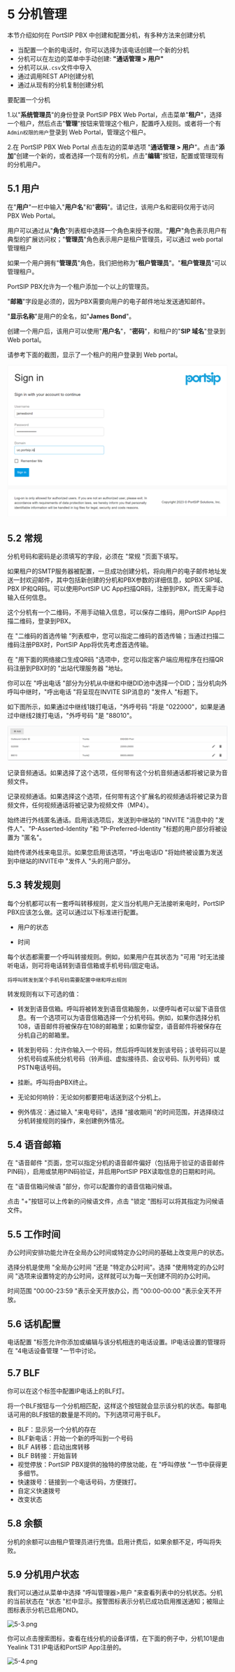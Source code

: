 # 5 分机管理

本节介绍如何在 PortSIP PBX 中创建和配置分机，有多种方法来创建分机

+ 当配置一个新的电话时，你可以选择为该电话创建一个新的分机
+ 分机可以在左边的菜单中手动创建: **"通话管理 > 用户"**
+ 分机可以从```.csv```文件中导入
+ 通过调用REST API创建分机
+ 通过从现有的分机复制创建分机

要配置一个分机

1.以"**系统管理员**"的身份登录 PortSIP PBX Web Portal，点击菜单"**租户**"，选择一个租户，然后点击"**管理**"按钮来管理这个租户，配置呼入规则。或者将一个有```Admin权限的用户```登录到 Web Portal，管理这个租户。

2.在 PortSIP PBX Web Portal 点击左边的菜单选项 "**通话管理 > 用户**"。点击"**添加**"创建一个新的，或者选择一个现有的分机，点击"**编辑**"按钮，配置或管理现有的分机用户。

## 5.1 用户

在"**用户**"一栏中输入"**用户名**"和"**密码**"。请记住，该用户名和密码仅用于访问 PBX Web Portal。

用户可以通过从"**角色**"列表框中选择一个角色来授予权限。"**用户**"角色表示用户有典型的扩展访问权；"**管理员**"角色表示用户是租户管理员，可以通过 web portal 管理租户

如果一个用户拥有"**管理员**"角色，我们把他称为"**租户管理员**"。"**租户管理员**"可以管理租户。

PortSIP PBX允许为一个租户添加一个以上的管理员。

"**邮箱**"字段是必须的，因为PBX需要向用户的电子邮件地址发送通知邮件。

"**显示名称**"是用户的全名，如"**James Bond**"。

创建一个用户后，该用户可以使用"**用户名**"，"**密码**"，和租户的"**SIP 域名**"登录到 Web portal。

请参考下面的截图，显示了一个租户的用户登录到 Web portal。

![5-1.png](v16/images/5-1.png)

## 5.2 常规

分机号码和密码是必须填写的字段，必须在 "常规 "页面下填写。

如果租户的SMTP服务器被配置，一旦成功创建分机，将向用户的电子邮件地址发送一封欢迎邮件，其中包括新创建的分机和PBX参数的详细信息，如PBX SIP域、PBX IP和QR码。可以使用PortSIP UC App扫描QR码，注册到PBX，而无需手动输入任何信息。

这个分机有一个二维码，不用手动输入信息，可以保存二维码，用PortSIP App扫描二维码，登录到PBX。

在 "二维码的首选传输 "列表框中，您可以指定二维码的首选传输；当通过扫描二维码注册PBX时，PortSIP App将优先考虑首选传输。

在 "用下面的网络接口生成QR码 "选项中，您可以指定客户端应用程序在扫描QR码注册到PBX时的 "出站代理服务器 "地址。

你可以在 "呼出电话 "部分为分机从中继和中继DID池中选择一个DID；当分机向外呼叫中继时，"呼出电话 "将呈现在INVITE SIP消息的 "发件人 "标题下。

如下图所示，如果通过中继线1拨打电话，"外呼号码 "将是 "022000"，如果是通过中继线2拨打电话，"外呼号码 "是 "88010"。

![5-2.png](v16/images/5-2.png)

记录音频通话。如果选择了这个选项，任何带有这个分机音频通话都将被记录为音频文件。

记录视频通话。如果选择这个选项，任何带有这个扩展名的视频通话将被记录为音频文件，任何视频通话将被记录为视频文件（MP4）。

始终进行外线匿名通话。启用该选项后，发送到中继站的 "INVITE "消息中的 "发件人"、"P-Asserted-Identity "和 "P-Preferred-Identity "标题的用户部分将被设置为 "匿名"。

始终传递外线来电显示。如果您启用该选项，"呼出电话ID "将始终被设置为发送到中继站的INVITE中 "发件人 "头的用户部分。

## 5.3 转发规则

每个分机都可以有一套呼叫转移规则，定义当分机用户无法接听来电时，PortSIP PBX应该怎么做。这可以通过以下标准进行配置。

+ 用户的状态

+ 时间

每个状态都需要一个呼叫转接规则。例如，如果用户在其状态为 "可用 "时无法接听电话，则可将电话转到语音信箱或手机号码/固定电话。

```将呼叫转发到某个手机号码需要配置中继和呼出规则```

转发规则有以下可选的值：

+ 转发到语音信箱。呼叫将被转发到语音信箱服务，以便呼叫者可以留下语音信息。有一个选项可以为语音信箱选择一个分机号码。例如，如果你选择分机108，语音邮件将被保存在108的邮箱里；如果你留空，语音邮件将被保存在分机自己的邮箱里。

+ 转发到号码：允许你输入一个号码，然后将呼叫转发到该号码；该号码可以是分机号码或系统分机号码（铃声组、虚拟接待员、会议号码、队列号码）或PSTN电话号码。

+ 挂断。呼叫将由PBX终止。

+ 无论如何响铃：无论如何都要把电话送到这个分机上。

+ 例外情况：通过输入 "来电号码"，选择 "接收期间 "的时间范围，并选择绕过分机转接规则的操作，来创建例外情况。

## 5.4 语音邮箱

在 "语音邮件 "页面，您可以指定分机的语音邮件偏好（包括用于验证的语音邮件PIN码），启用或禁用PIN码验证，并启用PortSIP PBX读取信息的日期和时间。

在 "语音信箱问候语 "部分，你可以配置你的语音信箱问候语。

点击 "+"按钮可以上传新的问候语文件，点击 "锁定 "图标可以将其指定为问候语文件。

## 5.5 工作时间

办公时间安排功能允许在全局办公时间或特定办公时间的基础上改变用户的状态。

选择分机是使用 "全局办公时间 "还是 "特定办公时间"。选择 "使用特定的办公时间 "选项来设置特定的办公时间，这样就可以为每一天创建不同的办公时间。

时间范围 "00:00-23:59 "表示全天开放办公，而 "00:00-00:00 "表示全天不开放。

 ## 5.6 话机配置
 
 电话配置 "标签允许你添加或编辑与该分机相连的电话设置。IP电话设置的管理将在 "4电话设备管理 "一节中讨论。

## 5.7 BLF

你可以在这个标签中配置IP电话上的BLF灯。

将一个BLF按钮与一个分机相匹配，这样这个按钮就会显示该分机的状态。每部电话可用的BLF按钮的数量是不同的。下列选项可用于BLF。

+ BLF：显示另一个分机的存在
+ BLF新电话：开始一个新的呼叫到一个号码
+ BLF A转移：启动出席转移
+ BLF B转接：开始盲转
+ 视觉停放：PortSIP PBX提供的独特的停放功能，在 "呼叫停放 "一节中获得更多细节。
+ 快速拨号：链接到一个电话号码，方便拨打。
+ 自定义快速拨号
+ 改变状态

## 5.8 余额

分机的余额可以由租户管理员进行充值。启用计费后，如果余额不足，呼叫将失败。

## 5.9 分机用户状态

我们可以通过从菜单中选择 "呼叫管理器>用户 "来查看列表中的分机状态。分机的当前状态在 "状态 "栏中显示。报警图标表示分机已成功启用推送通知；被阻止图标表示分机已启用DND。

![5-3.png](v16/images/5-3.png)

你可以点击搜索图标，查看在线分机的设备详情，在下面的例子中，分机101是由Yealink T31 IP电话和PortSIP App注册的。

![5-4.png](v16/images/5-4.png)





































































